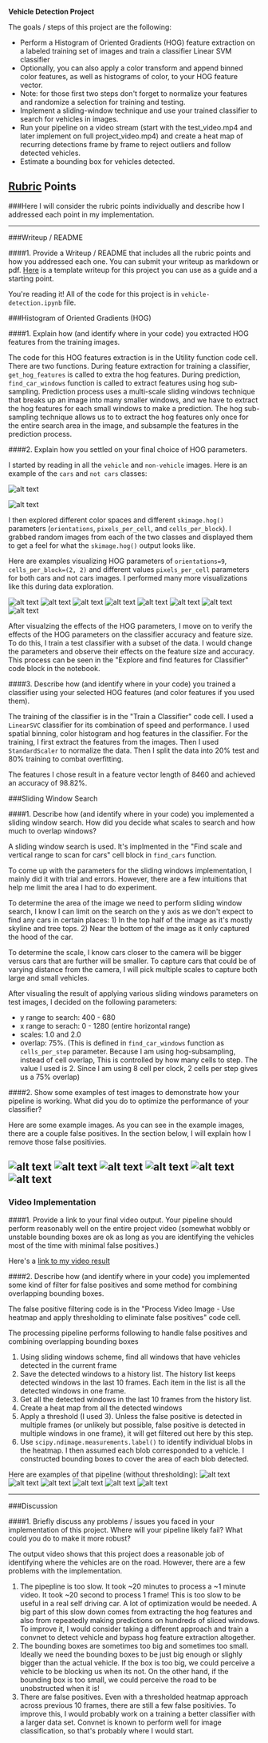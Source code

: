 **Vehicle Detection Project**

The goals / steps of this project are the following:

* Perform a Histogram of Oriented Gradients (HOG) feature extraction on a labeled training set of images and train a classifier Linear SVM classifier
* Optionally, you can also apply a color transform and append binned color features, as well as histograms of color, to your HOG feature vector. 
* Note: for those first two steps don't forget to normalize your features and randomize a selection for training and testing.
* Implement a sliding-window technique and use your trained classifier to search for vehicles in images.
* Run your pipeline on a video stream (start with the test_video.mp4 and later implement on full project_video.mp4) and create a heat map of recurring detections frame by frame to reject outliers and follow detected vehicles.
* Estimate a bounding box for vehicles detected.

[//]: # (Image References)
[image1]: ./examples/car_not_car.png
[image2]: ./examples/HOG_example.jpg
[image3]: ./examples/sliding_windows.jpg
[image4]: ./examples/sliding_window.jpg
[image5]: ./examples/bboxes_and_heat.png
[image6]: ./examples/labels_map.png
[image7]: ./examples/output_bboxes.png
[video1]: ./project_video.mp4

## [Rubric](https://review.udacity.com/#!/rubrics/513/view) Points
###Here I will consider the rubric points individually and describe how I addressed each point in my implementation.  

---
###Writeup / README

####1. Provide a Writeup / README that includes all the rubric points and how you addressed each one.  You can submit your writeup as markdown or pdf.  [Here](https://github.com/udacity/CarND-Vehicle-Detection/blob/master/writeup_template.md) is a template writeup for this project you can use as a guide and a starting point.  

You're reading it! All of the code for this project is in `vehicle-detection.ipynb` file.

###Histogram of Oriented Gradients (HOG)

####1. Explain how (and identify where in your code) you extracted HOG features from the training images.

The code for this HOG features extraction is in the Utility function code cell. There are two functions. During feature extraction for training a classifier, `get_hog_features` is called to extra the hog features. During prediction, `find_car_windows` function is called to extract features using hog sub-sampling. Prediction process uses a multi-scale sliding windows technique that breaks up an image into many smaller windows, and we have to extract the hog features for each small windows to make a prediction. The hog sub-sampling technique allows us to to extract the hog features only once for the entire search area in the image, and subsample the features in the prediction process.

####2. Explain how you settled on your final choice of HOG parameters.

I started by reading in all the `vehicle` and `non-vehicle` images.  Here is an example of the `cars` and `not cars` classes:

![alt text](output_images/cars.png "cars example")

![alt text](output_images/notcars.png "cars example")

I then explored different color spaces and different `skimage.hog()` parameters (`orientations`, `pixels_per_cell`, and `cells_per_block`).  I grabbed random images from each of the two classes and displayed them to get a feel for what the `skimage.hog()` output looks like.

Here are examples visualizing HOG parameters of `orientations=9`, `cells_per_block=(2, 2)` and different values `pixels_per_cell` parameters for both cars and not cars images. I performed many more visualizations like this during data exploration.

![alt text](output_images/car-hog-1.png " example")
![alt text](output_images/car-hog-2.png " example")
![alt text](output_images/car-hog-3.png " example")
![alt text](output_images/car-hog-4.png " example")
![alt text](output_images/notcar-hog-1.png " example")
![alt text](output_images/notcar-hog-2.png " example")
![alt text](output_images/notcar-hog-3.png " example")
![alt text](output_images/notcar-hog-4.png " example")

After visualzing the effects of the HOG parameters, I move on to verify the effects of the HOG parameters on the classifier accuracy and feature size. To do this, I train a test classifier with a subset of the data. I would change the parameters and observe their effects on the feature size and accuracy. This process can be seen in the "Explore and find features for Classifier" code block in the notebook. 

####3. Describe how (and identify where in your code) you trained a classifier using your selected HOG features (and color features if you used them).

The training of the classifier is in the "Train a Classifier" code cell. I used a `LinearSVC` classifier for its combination of speed and performance. I used spatial binning, color histogram and hog features in the classifier. For the training, I first extract the features from the images. Then I used `StandardScaler` to normalize the data. Then I split the data into 20% test and 80% training to combat overfitting. 

The features I chose result in a feature vector length of 8460 and achieved an accuracy of 98.82%.

###Sliding Window Search

####1. Describe how (and identify where in your code) you implemented a sliding window search.  How did you decide what scales to search and how much to overlap windows?

A sliding window search is used. It's implmented in the "Find scale and vertical range to scan for cars" cell block in `find_cars` function.

To come up with the parameters for the sliding windows implementation, I mainly did it with trial and errors. However, there are a few intuitions that help me limit the area I had to do experiment. 

To determine the area of the image we need to perform sliding window search, I know I can limit on the search on the y axis as we don't expect to find any cars in certain places: 1) In the top half of the image as it's mostly skyline and tree tops. 2) Near the bottom of the image as it only captured the hood of the car. 

To determine the scale, I know cars closer to the camera will be bigger versus cars that are further will be smaller. To capture cars that could be of varying distance from the camera, I will pick multiple scales to capture both large and small vehicles.

After visualing the result of applying various sliding windows parameters on test images, I decided on the following parameters:
* y range to search: 400 - 680
* x range to serach: 0 - 1280 (entire horizontal range)
* scales: 1.0 and 2.0
* overlap: 75%. (This is defined in `find_car_windows` function as `cells_per_step` parameter. Because I am using hog-subsampling, instead of cell overlap, This is controlled by how many cells to step. The value I used is 2. Since I am using 8 cell per clock, 2 cells per step gives us a 75% overlap)

####2. Show some examples of test images to demonstrate how your pipeline is working.  What did you do to optimize the performance of your classifier?

Here are some example images. As you can see in the example images, there are a couple false positives. In the section below, I will explain how I remove those false positivies.

![alt text](output_images/result1.png " result")
![alt text](output_images/result2.png " result")
![alt text](output_images/result3.png " result")
![alt text](output_images/result4.png " result")
![alt text](output_images/result5.png " result")
![alt text](output_images/result6.png " result")
---

### Video Implementation

####1. Provide a link to your final video output.  Your pipeline should perform reasonably well on the entire project video (somewhat wobbly or unstable bounding boxes are ok as long as you are identifying the vehicles most of the time with minimal false positives.)

Here's a [link to my video result](https://www.youtube.com/watch?v=X-nqW_4AKtg)

####2. Describe how (and identify where in your code) you implemented some kind of filter for false positives and some method for combining overlapping bounding boxes.

The false positive filtering code is in the "Process Video Image - Use heatmap and apply thresholding to eliminate false positives" code cell.

The processing pipeline performs following to handle false positives and combining overlapping bounding boxes
1. Using sliding windows scheme, find all windows that have vehicles detected in the current frame
2. Save the detected windows to a history list. The history list keeps detected windows in the last 10 frames. Each item in the list is all the detected windows in one frame. 
3. Get all the detected windows in the last 10 frames from the history list.
4. Create a heat map from all the detected windows
5. Apply a threshold (I used 3). Unless the false positive is detected in multiple frames (or unlikely but possible, false positive is detected in multiple windows in one frame), it will get filtered out here by this step.
6. Use `scipy.ndimage.measurements.label()` to identify individual blobs in the heatmap.  I then assumed each blob corresponded to a vehicle.  I constructed bounding boxes to cover the area of each blob detected.  

Here are examples of that pipeline (without thresholding):
![alt text](output_images/pipeline1.png "pipeline")
![alt text](output_images/pipeline2.png "pipeline")
![alt text](output_images/pipeline3.png "pipeline")
![alt text](output_images/pipeline4.png "pipeline")
![alt text](output_images/pipeline5.png "pipeline")
![alt text](output_images/pipeline6.png "pipeline")

---

###Discussion

####1. Briefly discuss any problems / issues you faced in your implementation of this project.  Where will your pipeline likely fail?  What could you do to make it more robust?

The output video shows that this project does a reasonable job of identifying where the vehicles are on the road. However, there are a few problems with the implementation.
1. The pipepline is too slow. It took ~20 minutes to process a ~1 minute video. It took ~20 second to process 1 frame! This is too slow to be useful in a real self driving car. A lot of optimization would be needed. A big part of this slow down comes from extracting the hog features and also from repeatedly making predictions on hundreds of sliced windows. To improve it, I would consider taking a different approach and train a convnet to detect vehicle and bypass hog feature extraction altogether. 
2. The bounding boxes are sometimes too big and sometimes too small. Ideally we need the bounding boxes to be just big enough or slighly bigger than the actual vehicle. If the box is too big, we could perceive a vehicle to be blocking us when its not. On the other hand, if the bounding box is too small, we could perceive the road to be unobstructed when it is!
3. There are false positives. Even with a thresholded heatmap approach across previous 10 frames, there are still a few false positivies. To improve this, I would probably work on a training a better classifier with a larger data set. Convnet is known to perform well for image classification, so that's probably where I would start.


